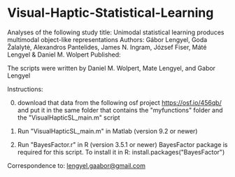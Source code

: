 # Visual-Haptic-Statistical-Learning

Analyses of the following study
title: Unimodal statistical learning produces multimodal object-like representations
Authors: Gábor Lengyel, Goda Žalalytė, Alexandros Pantelides, James N. Ingram, József Fiser, Máté Lengyel & Daniel M. Wolpert
Published: 

The scripts were written by Daniel M. Wolpert, Mate Lengyel, and Gabor Lengyel


Instructions:

0. download that data from the following osf project
https://osf.io/456qb/ and put it in the same folder that contains the "myfunctions" folder and the "VisualHapticSL_main.m" script

1. Run "VisualHapticSL_main.m" in Matlab (version 9.2 or newer)

2. Run "BayesFactor.r" in R (version 3.5.1 or newer)
BayesFactor package is required for this script. To install it in R:
install.packages("BayesFactor")

Correspondence to: lengyel.gaabor@gmail.com
